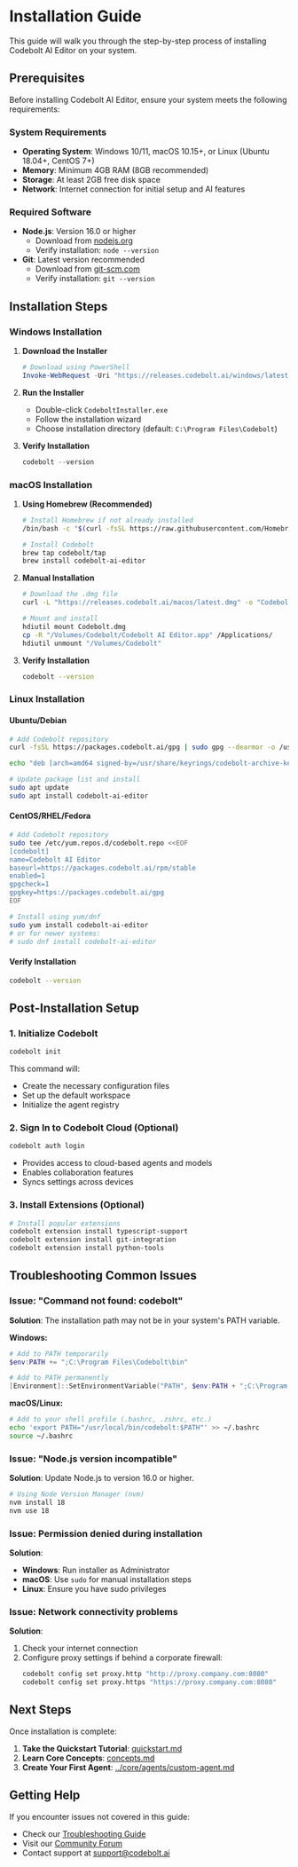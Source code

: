 # Installation Guide

This guide will walk you through the step-by-step process of installing Codebolt AI Editor on your system.

## Prerequisites

Before installing Codebolt AI Editor, ensure your system meets the following requirements:

### System Requirements
- **Operating System**: Windows 10/11, macOS 10.15+, or Linux (Ubuntu 18.04+, CentOS 7+)
- **Memory**: Minimum 4GB RAM (8GB recommended)
- **Storage**: At least 2GB free disk space
- **Network**: Internet connection for initial setup and AI features

### Required Software
- **Node.js**: Version 16.0 or higher
  - Download from [nodejs.org](https://nodejs.org/)
  - Verify installation: `node --version`
- **Git**: Latest version recommended
  - Download from [git-scm.com](https://git-scm.com/)
  - Verify installation: `git --version`

## Installation Steps

### Windows Installation

1. **Download the Installer**
   ```powershell
   # Download using PowerShell
   Invoke-WebRequest -Uri "https://releases.codebolt.ai/windows/latest" -OutFile "CodeboltInstaller.exe"
   ```

2. **Run the Installer**
   - Double-click `CodeboltInstaller.exe`
   - Follow the installation wizard
   - Choose installation directory (default: `C:\Program Files\Codebolt`)

3. **Verify Installation**
   ```powershell
   codebolt --version
   ```

### macOS Installation

1. **Using Homebrew (Recommended)**
   ```bash
   # Install Homebrew if not already installed
   /bin/bash -c "$(curl -fsSL https://raw.githubusercontent.com/Homebrew/install/HEAD/install.sh)"
   
   # Install Codebolt
   brew tap codebolt/tap
   brew install codebolt-ai-editor
   ```

2. **Manual Installation**
   ```bash
   # Download the .dmg file
   curl -L "https://releases.codebolt.ai/macos/latest.dmg" -o "Codebolt.dmg"
   
   # Mount and install
   hdiutil mount Codebolt.dmg
   cp -R "/Volumes/Codebolt/Codebolt AI Editor.app" /Applications/
   hdiutil unmount "/Volumes/Codebolt"
   ```

3. **Verify Installation**
   ```bash
   codebolt --version
   ```

### Linux Installation

#### Ubuntu/Debian
```bash
# Add Codebolt repository
curl -fsSL https://packages.codebolt.ai/gpg | sudo gpg --dearmor -o /usr/share/keyrings/codebolt-archive-keyring.gpg

echo "deb [arch=amd64 signed-by=/usr/share/keyrings/codebolt-archive-keyring.gpg] https://packages.codebolt.ai/apt stable main" | sudo tee /etc/apt/sources.list.d/codebolt.list

# Update package list and install
sudo apt update
sudo apt install codebolt-ai-editor
```

#### CentOS/RHEL/Fedora
```bash
# Add Codebolt repository
sudo tee /etc/yum.repos.d/codebolt.repo <<EOF
[codebolt]
name=Codebolt AI Editor
baseurl=https://packages.codebolt.ai/rpm/stable
enabled=1
gpgcheck=1
gpgkey=https://packages.codebolt.ai/gpg
EOF

# Install using yum/dnf
sudo yum install codebolt-ai-editor
# or for newer systems:
# sudo dnf install codebolt-ai-editor
```

#### Verify Installation
```bash
codebolt --version
```

## Post-Installation Setup

### 1. Initialize Codebolt
```bash
codebolt init
```
This command will:
- Create the necessary configuration files
- Set up the default workspace
- Initialize the agent registry

### 2. Sign In to Codebolt Cloud (Optional)
```bash
codebolt auth login
```
- Provides access to cloud-based agents and models
- Enables collaboration features
- Syncs settings across devices

### 3. Install Extensions (Optional)
```bash
# Install popular extensions
codebolt extension install typescript-support
codebolt extension install git-integration
codebolt extension install python-tools
```

## Troubleshooting Common Issues

### Issue: "Command not found: codebolt"
**Solution**: The installation path may not be in your system's PATH variable.

**Windows:**
```powershell
# Add to PATH temporarily
$env:PATH += ";C:\Program Files\Codebolt\bin"

# Add to PATH permanently
[Environment]::SetEnvironmentVariable("PATH", $env:PATH + ";C:\Program Files\Codebolt\bin", [EnvironmentVariableTarget]::User)
```

**macOS/Linux:**
```bash
# Add to your shell profile (.bashrc, .zshrc, etc.)
echo 'export PATH="/usr/local/bin/codebolt:$PATH"' >> ~/.bashrc
source ~/.bashrc
```

### Issue: "Node.js version incompatible"
**Solution**: Update Node.js to version 16.0 or higher.
```bash
# Using Node Version Manager (nvm)
nvm install 18
nvm use 18
```

### Issue: Permission denied during installation
**Solution**: 
- **Windows**: Run installer as Administrator
- **macOS**: Use `sudo` for manual installation steps
- **Linux**: Ensure you have sudo privileges

### Issue: Network connectivity problems
**Solution**: 
1. Check your internet connection
2. Configure proxy settings if behind a corporate firewall:
   ```bash
   codebolt config set proxy.http "http://proxy.company.com:8080"
   codebolt config set proxy.https "https://proxy.company.com:8080"
   ```

## Next Steps

Once installation is complete:

1. **Take the Quickstart Tutorial**: [quickstart.md](quickstart.md)
2. **Learn Core Concepts**: [concepts.md](concepts.md)
3. **Create Your First Agent**: [../core/agents/custom-agent.md](../core/agents/custom-agent.md)

## Getting Help

If you encounter issues not covered in this guide:
- Check our [Troubleshooting Guide](../troubleshooting.md)
- Visit our [Community Forum](https://community.codebolt.ai)
- Contact support at [support@codebolt.ai](mailto:support@codebolt.ai)
